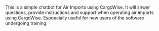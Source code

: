 This is a simple chatbot for Air Imports using CargoWise. 
It will snwer questions, provide instructions and support when operating air imports using CargoWise. Espoecially useful for new users of the software undergoing training.
